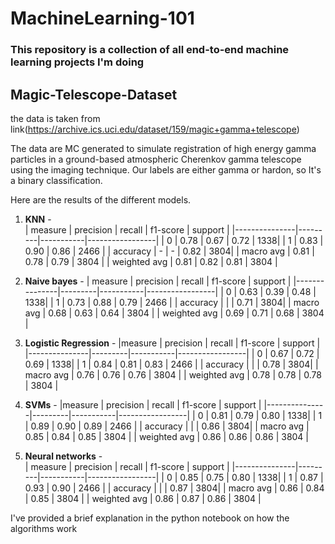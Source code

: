 # MachineLearning-101

### This repository is a collection of all end-to-end machine learning projects I'm doing

## Magic-Telescope-Dataset
the data is taken from link(https://archive.ics.uci.edu/dataset/159/magic+gamma+telescope)

The data are MC generated to simulate registration of high energy gamma particles in a ground-based atmospheric Cherenkov gamma telescope using the imaging technique. Our labels are either gamma or hardon, so It's a binary classification.

Here are the results of the different models.

1. **KNN** -        
 |  measure   | precision | recall  | f1-score  | support |
|---------------|---------|-----------|-----------------|
|           0   |   0.78  |   0.67    | 0.72    |   1338|
|           1   |   0.83  |   0.90    | 0.86    |  2466 |
|     accuracy  |      -   |       -    |  0.82   |   3804|
|    macro avg  |    0.81 |   0.78    | 0.79    |  3804 |
| weighted avg   |   0.81  |  0.82    | 0.81   |  3804  |

 2. **Naive bayes** - 
 | measure  | precision     | recall  | f1-score  | support |
|---------------|---------|-----------|-----------------|
|           0   |   0.63 |   0.39   | 0.48   |   1338|
|           1   |   0.73  |   0.88    | 0.79    |  2466 |
|     accuracy  |         |           |  0.71   |   3804|
|    macro avg  |    0.68 |   0.63    | 0.64    |  3804 |
| weighted avg   |   0.69  |  0.71    | 0.68  |  3804  |

3. **Logistic Regression** -
 |measure   | precision     | recall  | f1-score  | support |
|---------------|---------|-----------|-----------------|
|           0   |   0.67 |   0.72   | 0.69   |   1338|
|           1   |   0.84  |   0.81    | 0.83    |  2466 |
|     accuracy  |         |           |  0.78  |   3804|
|    macro avg  |    0.76 |   0.76   | 0.76   |  3804 |
| weighted avg   |   0.78  |  0.78    | 0.78  |  3804  |

4. **SVMs** - 
 |measure    | precision     | recall  | f1-score  | support |
|---------------|---------|-----------|-----------------|
|           0   |   0.81 |   0.79   | 0.80   |   1338|
|           1   |   0.89  |   0.90    | 0.89    |  2466 |
|     accuracy  |         |           |  0.86   |   3804|
|    macro avg  |    0.85 |   0.84    | 0.85    |  3804 |
| weighted avg   |   0.86  |  0.86    | 0.86  |  3804  |

5. **Neural networks** -  
 |  measure   | precision     | recall  | f1-score  | support |
|---------------|---------|-----------|-----------------|
|           0   |   0.85 |   0.75     | 0.80   |   1338|
|           1   |   0.87  |   0.93   | 0.90    |  2466 |
|     accuracy  |         |           |  0.87   |   3804|
|    macro avg  |    0.86 |   0.84    | 0.85    |  3804 |
| weighted avg   |   0.86  |  0.87    | 0.86  |  3804  |

I've provided a brief explanation in the python notebook on how the algorithms work


